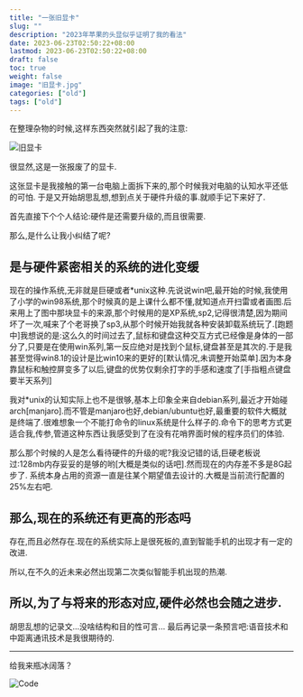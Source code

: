 ```yaml
---
title: "一张旧显卡"
slug: ""
description: "2023年苹果的头显似乎证明了我的看法"
date: 2023-06-23T02:50:22+08:00
lastmod: 2023-06-23T02:50:22+08:00
draft: false
toc: true
weight: false
image: "旧显卡.jpg"
categories: ["old"]
tags: ["old"]
---
```

在整理杂物的时候,这样东西突然就引起了我的注意:

![旧显卡](旧显卡.jpg)

很显然,这是一张报废了的显卡.

这张显卡是我接触的第一台电脑上面拆下来的,那个时候我对电脑的认知水平还低的可怕. 于是又开始胡思乱想,想到点关于硬件升级的事.就顺手记下来好了.

首先直接下个个人结论:硬件是还需要升级的,而且很需要.

那么,是什么让我小纠结了呢?

## 是与硬件紧密相关的系统的进化变缓
现在的操作系统,无非就是巨硬或者*unix这种.先说说win吧,最开始的时候,我使用了小学的win98系统,那个时候真的是上课什么都不懂,就知道点开扫雷或者画图.后来用上了图中那块显卡的来源,那个时候用的是XP系统,sp2,记得很清楚,因为期间坏了一次,喊来了个老哥换了sp3,从那个时候开始我就各种安装卸载系统玩了.[跑题中]我想说的是:这么久的时间过去了,鼠标和键盘这种交互方式已经像是身体的一部分了,只要是在使用win系列,第一反应绝对是找到个鼠标,键盘甚至是其次的.于是我甚至觉得win8.1的设计是比win10来的更好的[默认情况,未调整开始菜单].因为本身靠鼠标和触控屏变多了以后,键盘的优势仅剩余打字的手感和速度了[手指粗点键盘要半天系列]

我对*unix的认知实际上也不是很够,基本上印象全来自debian系列,最近才开始碰arch[manjaro].而不管是manjaro也好,debian/ubuntu也好,最重要的软件大概就是终端了.很难想象一个不能打命令的linux系统是什么样子的.命令下的思考方式更适合我,传参,管道这种东西让我感受到了在没有花哨界面时候的程序员们的体验.

那么那个时候的人是怎么看待硬件的升级的呢?我没记错的话,巨硬老板说过:128mb内存妥妥的是够的哟[大概是类似的话吧].然而现在的内存差不多是8G起步了. 系统本身占用的资源一直是往某个期望值去设计的.大概是当前流行配置的25%左右吧.

## 那么,现在的系统还有更高的形态吗
存在,而且必然存在.现在的系统实际上是很死板的,直到智能手机的出现才有一定的改进.

所以,在不久的近未来必然出现第二次类似智能手机出现的热潮.

## 所以,为了与将来的形态对应,硬件必然也会随之进步.
胡思乱想的记录文...没啥结构和目的性可言... 最后再记录一条预言吧:语音技术和中距离通讯技术是我很期待的.

----------
给我来瓶冰阔落？

![Code](alipay.jpg)